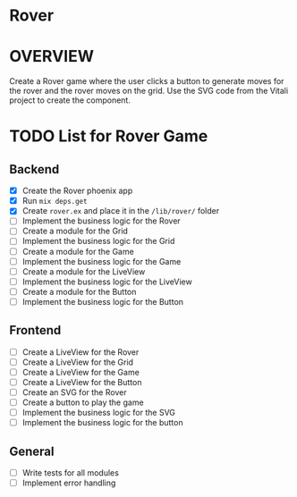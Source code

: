 # Rover

# OVERVIEW
Create a Rover game where the user clicks a button to generate moves for the rover and the rover moves on the grid.
Use the SVG code from the Vitali project to create the component.

# TODO List for Rover Game

## Backend
- [x] Create the Rover phoenix app
- [x] Run `mix deps.get`
- [x] Create `rover.ex` and place it in the `/lib/rover/` folder
- [ ] Implement the business logic for the Rover
- [ ] Create a module for the Grid
- [ ] Implement the business logic for the Grid
- [ ] Create a module for the Game
- [ ] Implement the business logic for the Game
- [ ] Create a module for the LiveView
- [ ] Implement the business logic for the LiveView
- [ ] Create a module for the Button
- [ ] Implement the business logic for the Button

## Frontend
- [ ] Create a LiveView for the Rover
- [ ] Create a LiveView for the Grid
- [ ] Create a LiveView for the Game
- [ ] Create a LiveView for the Button
- [ ] Create an SVG for the Rover
- [ ] Create a button to play the game
- [ ] Implement the business logic for the SVG
- [ ] Implement the business logic for the button

## General
- [ ] Write tests for all modules
- [ ] Implement error handling